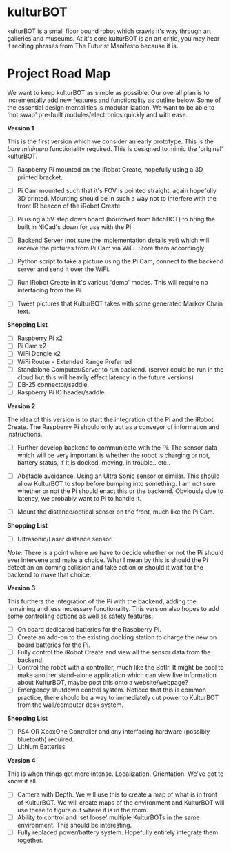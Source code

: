 kulturBOT
=========

kulturBOT is a small floor bound robot which crawls it's way through art galleries and museums. At it's core kulturBOT is an art critic, you may hear it reciting phrases from The Futurist Manifesto because it is.

Project Road Map
=========

We want to keep kulturBOT as simple as possible. Our overall plan is to incrementally add new features and functionality as outline below. Some of the essential design mentalities is modular-ization. We want to be able to 'hot swap' pre-built modules/electronics quickly and with ease.

**Version 1**

This is the first version which we consider an early prototype. This is the *bare minimum* functionality required. This is designed to mimic the 'original' kulturBOT.

- [ ] Raspberry Pi mounted on the iRobot Create, hopefully using a 3D printed bracket.
- [ ] Pi Cam mounted such that it's FOV is pointed straight, again hopefully 3D printed. Mounting should be in such a way not to interfere with the front IR beacon of the iRobot Create.
- [ ] Pi using a 5V step down board (borrowed from hitchBOT) to bring the built in NiCad's down for use with the Pi
- [ ] Backend Server (not sure the implementation details yet) which will receive the pictures from Pi Cam via WiFi. Store them accordingly.
- [ ] Python script to take a picture using the Pi Cam, connect to the backend server and send it over the WiFi.
- [ ] Run iRobot Create in it's various 'demo' modes. This will require no interfacing from the Pi.
- [ ] Tweet pictures that KulturBOT takes with some generated Markov Chain text. 


**Shopping List**

- [ ] Raspberry Pi x2
- [ ] Pi Cam x2
- [ ] WiFi Dongle x2
- [ ] WiFi Router - Extended Range Preferred
- [ ] Standalone Computer/Server to run backend. (server could be run in the cloud but this will heavily effect latency in the future versions)
- [ ] DB-25 connector/saddle.
- [ ] Raspberry Pi IO header/saddle.

**Version 2**

The idea of this version is to start the integration of the Pi and the iRobot Create. The Raspberry Pi should only act as a conveyor of information and instructions.

- [ ] Further develop backend to communicate with the Pi. The sensor data which will be very important is whether the robot is charging or not, battery status, if it is docked, moving, in trouble.. etc.. 
- [ ] Abstacle avoidance. Using an Ultra Sonic sensor or similar. This should allow KulturBOT to stop before bumping into something. I am not sure whether or not the Pi should enact this or the backend. Obviously due to latency, we probably want to Pi to handle it.
- [ ] Mount the distance/optical sensor on the front, much like the Pi Cam.


**Shopping List**

- [ ] Ultrasonic/Laser distance sensor.

*Note:* There is a point where we have to decide whether or not the Pi should ever intervene and make a choice. What I mean by this is should the Pi detect an on coming collision and take action or should it wait for the backend to make that choice.

**Version 3**

This furthers the integration of the Pi with the backend, adding the remaining and less necessary functionality. This version also hopes to add some controlling options as well as safety features.

- [ ] On board dedicated batteries for the Raspberry Pi.
- [ ] Create an add-on to the existing docking station to charge the new on board batteries for the Pi.
- [ ] Fully control the iRobot Create and view all the sensor data from the backend.
- [ ] Control the robot with a controller, much like the Botlr. It might be cool to make another stand-alone application which can view live information about KulturBOT, maybe post this onto a website/webpage?
- [ ] Emergency shutdown control system. Noticed that this is common practice, there should be a way to immediately cut power to KulturBOT from the wall/computer desk system.

**Shopping List**

- [ ] PS4 OR XboxOne Controller and any interfacing hardware (possibly bluetooth) required.
- [ ] Lithium Batteries

**Version 4**

This is when things get more intense. Localization. Orientation. We've got to know it all. 

- [ ] Camera with Depth. We will use this to create a map of what is in front of KulturBOT. We will create maps of the environment and KulturBOT will use these to figure out where it is in the room.
- [ ] Ability to control and 'set loose' multiple KulturBOTs in the same environment. This should be interesting.
- [ ] Fully replaced power/battery system. Hopefully entirely integrate them together.
